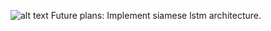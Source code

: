 ![alt text](https://github.com/adityakhannaadk/vectormark/blob/master/vectormark_better.png?raw=true.png)
Future plans: Implement siamese lstm architecture.

